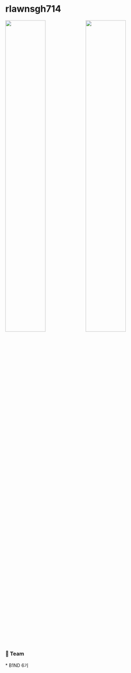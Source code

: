 # rlawnsgh714

<img width=50% src="https://github-readme-stats.vercel.app/api?username=rlawnsgh714"/><img width=50% src="https://github-readme-stats.vercel.app/api/top-langs/?username=rlawnsgh714&layout=compact"/>


<h3>📱 Team</h3>
* <a herf="http://b1nd.com/#/">B1ND 6기</a>

